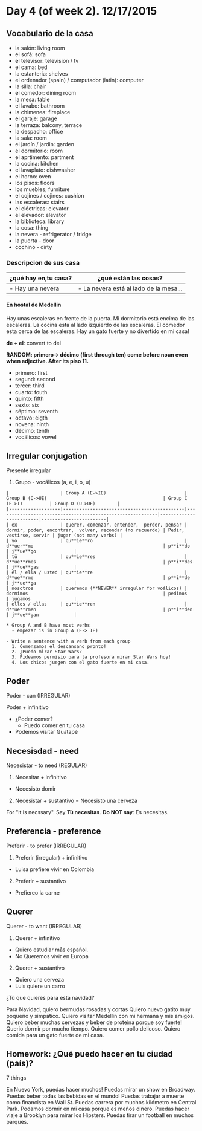 Day 4 (of week 2). 12/17/2015
======================

## Vocabulario de la casa

- la salón: living room
- el sofá: sofa
- el televisor: television / tv
- el cama: bed
- la estanteria: shelves
- el ordenador (spain) / computador (latin): computer
- la silla: chair
- el comedor: dining room
- la mesa: table
- el lavabo: bathroom
- la chimenea: fireplace
- el garaje: garage
- la terraza: balcony, terrace
- la despacho: office
- la sala: room
- el jardín / jardin: garden
- el dormitorio: room
- el aprtimento: partment
- la cocina: kitchen
- el lavaplato: dishwasher
- el horno: oven
- los pisos: floors
- los muebles; furniture
- el cojínes / cojines: cushion
- las escaleras: stairs
- el eléctricas: elevator
- el elevador: elevator
- la biblioteca: library
- la cosa: thing
- la nevera - refrigerator / fridge
- la puerta - door
- cochino - dirty

### Descripcion de sus casa

| ¿qué hay en,tu casa? | ¿qué están las cosas?                  |
|----------------------|----------------------------------------|
| - Hay una nevera     | - La nevera está al lado de la mesa... |

#### En hostal de Medellin 
Hay unas escaleras en frente de la puerta. Mi dormitorio está encima de las
escaleras. La cocina esta al lado izquierdo de las escaleras. El comedor esta
cerca de las escaleras. Hay un gato fuerte y no divertido en mi casa!

**de + el**: convert to del

**RANDOM: primero-> décimo (first through ten) come before noun even when adjective. After its piso 11.**

  - primero: first
  - segund: second
  - tercer: third
  - cuarto: fouth
  - quinto: fifth
  - sexto: six
  - séptimo: seventh
  - octavo: eigth
  - novena: ninth
  - décimo: tenth
  - vocálicos: vowel

## Irregular conjugation

Presente irregular

  1. Grupo - vocálicos (a, e, i, o, u)

    |                   | Group A (E->IE)                             | Group B (O->UE)                                           | Group C (E->I)          | Group D (U->UE)        |
    |-------------------|---------------------------------------------|-----------------------------------------------------------|-------------------------|------------------------|
    | ex                | querer, comenzar, entender,  perder, pensar | dormir, poder, encontrar,  volver, recondar (no recuerdo) | Pedir, vestirse, servir | jugar (not many verbs) |
    | yo                | qu**ie**ro                                  | d**uer**mo                                                | p**i**do                | j**ue**go              |
    | tü                | qu**ie**res                                 | d**ue**rmes                                               | p**i**des               | j**ue**gas             |
    | él / ella / usted | qu**ie**re                                  | d**ue**rme                                                | p**i**de                | j**ue**ga              |
    | nosotros          | queremos (**NEVER** irregular for voálicos) | dormimos                                                  | pedimos                 | jugamos                |
    | ellos / ellas     | qu**ie**ren                                 | d**ue**rmen                                               | p**i**den               | j**ue**gan             |

    * Group A and B have most verbs
      - empezar is in Group A (E-> IE)

    - Write a sentence with a verb from each group
      1. Comenzamos el descansano pronto!
      2. ¿Puedo mirar Star Wars?
      3. Pideamos permisio para la profesora mirar Star Wars hoy!
      4. Los chicos juegen con el gato fuerte en mi casa.
  
## Poder  

Poder - can (IRREGULAR)

Poder + infinitivo
  
  - ¿Poder comer?
    - Puedo comer en tu casa
  - Podemos visitar Guatapé

## Necesisdad - need

Necesistar - to need (REGULAR)

1. Necesitar + infinitivo
  - Necesisto domir
2. Necesistar + sustantivo
  = Necesisto una cerveza

For "it is necssary". Say **Tú necesitas**.  **Do NOT say**: Es necesitas. 

## Preferencia - preference

Preferir - to prefer (IRREGULAR)

1. Preferir (irregular) + infinitivo
  - Luisa prefiere vivir en Colombia
2. Preferir + sustantivo
  - Prefiereo la carne

## Querer

Querer - to want (IRREGULAR)

1. Querer + infinitivo
  - Quiero estudiar mås español.
  - No Queremos vivir en Europa
2. Querer + sustantivo
  - Quiero una cerveza
  - Luis quiere un carro

¿Tú que quieres para esta navidad?

  Para Navidad, quiero bermudas rosadas y cortas
  Quiero nuevo gatito muy poqueño y simpático.
  Quiero visitar Medellin con  mi hermana y mis amigos.
  Quiero beber muchas cervezas y beber de proteina porque soy fuerte!
  Querio dormir por mucho tiempo.
  Quiero comer pollo delicoso.
  Quiero comida para un gato fuerte de mi casa.


## Homework: ¿Qué puedo hacer en tu ciudad (país)?
  7 things

  En Nuevo York, puedas hacer muchos! 
  Puedas mirar un show en Broadway.
  Puedas beber todas las bebidas en el mundo!
  Puedas trabajar a muerte como financista en Wall St.
  Puedas carrera por muchos kilómetro en Central Park.
  Podamos dormir en mi casa porque es meños dinero.
  Puedas hacer viaje a Brooklyn para mirar los Hipsters.
  Puedas tirar un football en muchos parques.

